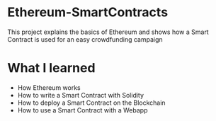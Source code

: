 # Ethereum-SmartContracts
This project explains the basics of Ethereum and shows how a Smart Contract is used for an easy crowdfunding campaign 

# What I learned

* How Ethereum works
* How to write a Smart Contract with Solidity
* How to deploy a Smart Contract on the Blockchain
* How to use a Smart Contract with a Webapp
